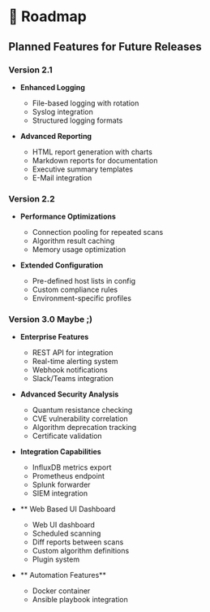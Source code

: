 # 🚧 Roadmap

## Planned Features for Future Releases

### Version 2.1
- **Enhanced Logging**
  - File-based logging with rotation
  - Syslog integration
  - Structured logging formats

- **Advanced Reporting**
  - HTML report generation with charts
  - Markdown reports for documentation
  - Executive summary templates
  - E-Mail integration

### Version 2.2
- **Performance Optimizations**
  - Connection pooling for repeated scans
  - Algorithm result caching
  - Memory usage optimization

- **Extended Configuration**
  - Pre-defined host lists in config
  - Custom compliance rules
  - Environment-specific profiles

### Version 3.0 Maybe ;)
- **Enterprise Features**
  - REST API for integration
  - Real-time alerting system
  - Webhook notifications
  - Slack/Teams integration

- **Advanced Security Analysis**
  - Quantum resistance checking
  - CVE vulnerability correlation
  - Algorithm deprecation tracking
  - Certificate validation

- **Integration Capabilities**
  - InfluxDB metrics export
  - Prometheus endpoint
  - Splunk forwarder
  - SIEM integration
    
- ** Web Based UI Dashboard
  - Web UI dashboard
  - Scheduled scanning
  - Diff reports between scans
  - Custom algorithm definitions
  - Plugin system
  
- ** Automation Features**
  - Docker container
  - Ansible playbook integration
